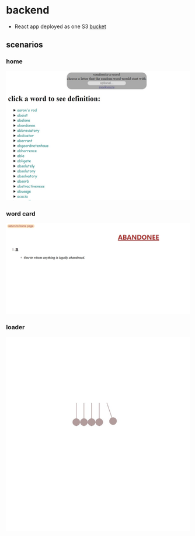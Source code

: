 # backend

- React app deployed as one S3 [bucket](http://dictionary-app-carmel.s3-website.eu-west-2.amazonaws.com/)

## scenarios

### home

![home page](./assets/home.jpg)

### word card

![home page](./assets/word.jpg)

### loader

![home page](./assets/loader.jpg)
